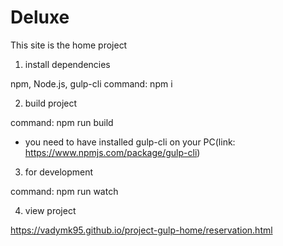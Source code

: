 # Deluxe
This site is the home project

1. install dependencies

npm, Node.js, gulp-cli
command: npm i

2. build project

command: npm run build
* you need to have installed gulp-cli on your PC(link: https://www.npmjs.com/package/gulp-cli)

3. for development

command: npm run watch

4. view project

https://vadymk95.github.io/project-gulp-home/reservation.html
